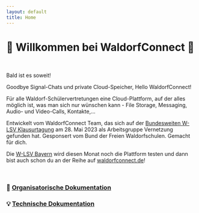 ```yaml
---
layout: default
title: Home
---
```


# 🔗 Willkommen bei WaldorfConnect 🔗

<br>

Bald ist es soweit!

Goodbye Signal-Chats und private Cloud-Speicher, Hello WaldorfConnect!

Für alle Waldorf-Schülervertretungen eine Cloud-Plattform, auf der alles möglich ist, was man sich nur wünschen kann - File Storage, Messaging, Audio- und Video-Calls, Kontakte,...

Entwickelt vom WaldorfConnect Team, das sich auf der [Bundesweiten W-LSV Klausurtagung](https://wlsv-bayern.de/tagung) am 28. Mai 2023 als Arbeitsgruppe Vernetzung gefunden hat. Gesponsert vom Bund der Freien Waldorfschulen. Gemacht für dich.

Die [W-LSV Bayern](https://wlsv-bayern.de/) wird diesen Monat noch die Plattform testen und dann bist auch schon du an der Reihe auf [waldorfconnect.de](https://waldorfconnect.de/)!

<br>

### 📆 [Organisatorische Dokumentation](Organisation.md)

### 💡 [Technische Dokumentation](Dokumentation.md)
